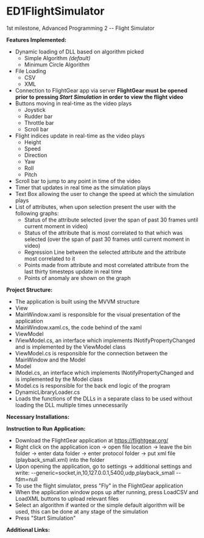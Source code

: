 # ED1FlightSimulator
1st milestone, Advanced Programming 2 -- Flight Simulator

**Features Implemented:**
* Dynamic loading of DLL based on algorithm picked
  * Simple Algorithm *(default)*
  * Minimum Circle Algorithm
* File Loading
  * CSV
  * XML
* Connection to FlightGear app via server **FlightGear must be opened prior to pressing *Start Simulation* in order to view the flight video**
* Buttons moving in real-time as the video plays
  * Joystick
  * Rudder bar
  * Throttle bar
  * Scroll bar
* Flight indices update in real-time as the video plays
  * Height
  * Speed
  * Direction
  * Yaw
  * Roll
  * Pitch
* Scroll bar to jump to any point in time of the video
* Timer that updates in real time as the simulation plays 
* Text Box allowing the user to change the speed at which the simulation plays 
* List of attributes, when upon selection present the user with the following graphs:
  * Status of the attribute selected (over the span of past 30 frames until current moment in video)
  * Status of the attribute that is most correlated to that which was selected (over the span of past 30 frames until current moment in video)
  * Regression Line between the selected attribute and the attribute most correlated to it
   * Points made from attribute and most correlated attribute from the last thirty timesteps update in real time
   * Points of anomaly are shown on the graph 
      

**Project Structure:**
* The application is built using the MVVM structure 
 * View
  *  MainWindow.xaml is responsible for the visual presentation of the application 
  *  MainWindow.xaml.cs, the code behind of the xaml
 * ViewModel
  *  IViewModel.cs, an interface which implements INotifyPropertyChanged and is implemented by the ViewModel class
  *  ViewModel.cs is responsible for the connection between the MainWindow and the Model  
 * Model
  *  IModel.cs, an interface which implements INotifyPropertyChanged and is implemented by the Model class
  *  Model.cs is responsible for the back end logic of the program 
  *  DynamicLibraryLoader.cs 
   *  Loads the functions of the DLLs in a separate class to be used without loading the DLL multiple times unnecessarily 

**Necessary Installations:**

**Instruction to Run Application:**
* Download the FlightGear application at https://flightgear.org/
* Right click on the application icon -> open file location -> leave the bin folder -> enter data folder -> enter protocol folder -> put xml file (playback_small.xml) into the folder 
* Upon opening the application, go to settings -> additional settings and write: --generic=socket,in,10,127.0.0.1,5400,udp,playback_small
--fdm=null
* To use the flight simulator, press "Fly" in the FlightGear application 
* When the application window pops up after running, press LoadCSV and LoadXML buttons to upload relevant files 
* Select an algorithm if wanted or the simple default algorithm will be used, this can be done at any stage of the simulation
* Press "Start Simulation"

**Additional Links:**

